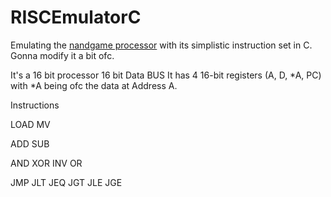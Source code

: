 # RISCEmulatorC
Emulating the [nandgame processor](https://nandgame.com/) with its simplistic instruction set in C.
Gonna modify it a bit ofc.

It's a 16 bit processor
16 bit Data BUS
It has 4 16-bit registers (A, D, *A, PC) with *A being ofc the data at Address A.

Instructions

LOAD
MV

ADD
SUB

AND
XOR
INV
OR

JMP
JLT
JEQ
JGT
JLE
JGE

